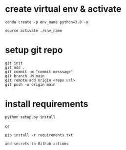 # create virtual env & activate

```
conda create -p env_name python=3.8 -y
```

```
source activate ./env_name
```

# setup git repo

```
git init
git add .
git commit -m "commit messsage"
git branch -M main
git remote add origin <repo url>
git push -u origin main
```

# install requirements

```
python setup.py install
```

or

```
pip install -r requirements.txt
```

```
add secrets to Github actions

```
